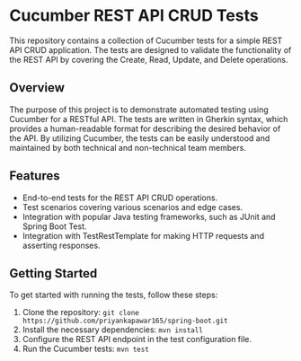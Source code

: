 # Cucumber REST API CRUD Tests

This repository contains a collection of Cucumber tests for a simple REST API CRUD application. The tests are designed to validate the functionality of the REST API by covering the Create, Read, Update, and Delete operations.

## Overview

The purpose of this project is to demonstrate automated testing using Cucumber for a RESTful API. The tests are written in Gherkin syntax, which provides a human-readable format for describing the desired behavior of the API. By utilizing Cucumber, the tests can be easily understood and maintained by both technical and non-technical team members.

## Features

- End-to-end tests for the REST API CRUD operations.
- Test scenarios covering various scenarios and edge cases.
- Integration with popular Java testing frameworks, such as JUnit and Spring Boot Test.
- Integration with TestRestTemplate for making HTTP requests and asserting responses.

## Getting Started

To get started with running the tests, follow these steps:

1. Clone the repository: `git clone https://github.com/priyankapawar165/spring-boot.git`
2. Install the necessary dependencies: `mvn install`
3. Configure the REST API endpoint in the test configuration file.
4. Run the Cucumber tests: `mvn test`
